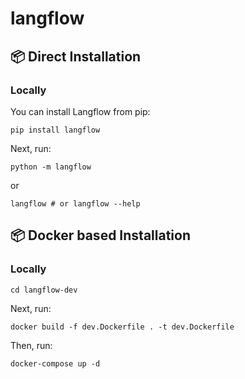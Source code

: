 # langflow

## 📦 Direct Installation
### <b>Locally</b>
You can install Langflow from pip:

```shell
pip install langflow
```

Next, run:

```shell
python -m langflow
```
or
```shell
langflow # or langflow --help
```

## 📦 Docker based Installation
### <b>Locally</b>
```shell
cd langflow-dev
```
Next, run:

```shell
docker build -f dev.Dockerfile . -t dev.Dockerfile
```
Then, run:
```shell
docker-compose up -d
```
